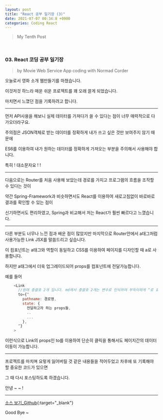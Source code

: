 ```yaml
---
layout: post
title: "React 공부 일기장 (3)"
date: 2021-07-07 00:34:8 +0900
categories: Coding React
---
```


> My Tenth Post

<br>

### 03. React 코딩 공부 일기장

> by Movie Web Service App coding with Normad Corder

오늘로서 영화 소개 웹만들기를 마쳤습니다.

이것저것 하느라 매운 쉬운 프로젝트를 꽤 오래 끌게 되었습니다.

마치면서 느꼈던 점을 기록하려고 합니다.

---

먼저 API사용을 해보니 실제 데이터를 가져다가 쓸 수 있다는 점이 너무 매력적으로 다가오더라구요.

주의점은 JSON객체로 받는 데이터를 정확하게 내가 쓰고 싶은 것만 보여주지 않기 때문에

ES6를 이용하여 내가 원하는 데이터를 정확하게 가져오는 부분을 주의해서 사용해야 합니다.

특히 ! 대소문자요 ! !

---

다음으로는 Router를 처음 사용해 보았는데 경로를 가지고 프로그램의 흐름을 조작할 수 있다는 것이

약간 Spring-Framework과 비슷하면서도 React를 이용하여 새로고침없이 바로바로 결과를 확인할 수 있는 점이

신기하면서도 편리하였고, Spring과 비교해서 저는 React가 훨씬 빠르다고 느꼈습니다.

---

다른 부분도 너무나 느낀 점과 배운 점이 많았지만 마지막으로 Router안에서 a태그처럼 사용가능한 Link JSX를 말씀드리고 싶습니다.

이 컴포넌트는 a태그와 역할이 동일하고 CSS를 이용하여 페이지를 디자인할 때 a로 사용합니다.

하지만 a태그에서 더욱 업그레이드되어 props를 컴포넌트에 전달가능합니다.

예를 들어

```javascript
    <Link
      //원래 중괄호 2개 입니다. md에서 중괄호 2개는 변수로 인식하여 부득이하게 ^로 표시하였습니다.
      to={^
        pathname: 경로명,
        state: {
          전달하고자 하는 props들,
          ..
          ...
        },
      ^}
    >
```

이런식으로 Link의 props인 to를 이용하여 단순히 클릭을 통해서도 페이지간의 데이터 이동이 가능합니다.

---

프로젝트를 마치며 요렇게 잃어버릴 것 같은 내용들을 적어두었고 차후에 또 기록해야 할 중요한 코드가 있으면

그 때 다시 포스팅하도록 하겠습니다.

안녕 ~ ~ !

---

[소스 보기\_Github](https://github.com/Enterprise09/movie_app.git){:target="\_blank"}

Good Bye ~
